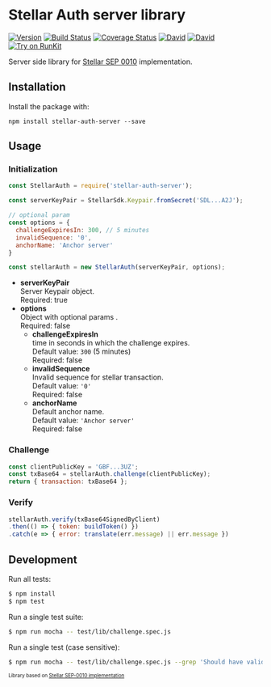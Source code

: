 # Stellar Auth server library
[![Version](https://img.shields.io/npm/v/stellar-auth-server.svg)](https://www.npmjs.org/package/stellar-auth-server)
[![Build Status](https://api.travis-ci.org/dolcalmi/stellar-auth-server.svg?branch=master)](https://travis-ci.org/dolcalmi/stellar-auth-server)
[![Coverage Status](https://coveralls.io/repos/github/dolcalmi/stellar-auth-server/badge.svg?branch=master)](https://coveralls.io/github/dolcalmi/stellar-auth-server?branch=master)
[![David](https://img.shields.io/david/dolcalmi/stellar-auth-server.svg)](https://david-dm.org/dolcalmi/stellar-auth-server)
[![David](https://img.shields.io/david/dev/dolcalmi/stellar-auth-server.svg)](https://david-dm.org/dolcalmi/stellar-auth-server?type=dev)
[![Try on RunKit](https://badge.runkitcdn.com/stellar-auth-server.svg)](https://runkit.com/npm/stellar-auth-server)

Server side library for [Stellar SEP 0010](https://github.com/stellar/stellar-protocol/blob/master/ecosystem/sep-0010.md) implementation.

## Installation

Install the package with:

    npm install stellar-auth-server --save

## Usage

### Initialization

``` js
const StellarAuth = require('stellar-auth-server');

const serverKeyPair = StellarSdk.Keypair.fromSecret('SDL...A2J');

// optional param
const options = {
  challengeExpiresIn: 300, // 5 minutes
  invalidSequence: '0',
  anchorName: 'Anchor server'
}

const stellarAuth = new StellarAuth(serverKeyPair, options);
```

- **serverKeyPair**\
Server Keypair object.\
Required: true
- **options**\
Object with optional params .\
Required: false
  - **challengeExpiresIn**\
  time in seconds in which the challenge expires.\
  Default value: `300` (5 minutes)\
  Required: false
  - **invalidSequence**\
  Invalid sequence for stellar transaction.\
  Default value: `'0'`\
  Required: false
  - **anchorName**\
  Default anchor name.\
  Default value: `'Anchor server'`\
  Required: false

### Challenge

``` js
const clientPublicKey = 'GBF...3UZ';
const txBase64 = stellarAuth.challenge(clientPublicKey);
return { transaction: txBase64 };
```

### Verify

``` js
stellarAuth.verify(txBase64SignedByClient)
.then(() => { token: buildToken() })
.catch(e => { error: translate(err.message) || err.message })
```

## Development

Run all tests:

```bash
$ npm install
$ npm test
```

Run a single test suite:

```bash
$ npm run mocha -- test/lib/challenge.spec.js
```

Run a single test (case sensitive):

```bash
$ npm run mocha -- test/lib/challenge.spec.js --grep 'Should have valid timebounds'
```
<sub><sup>Library based on [Stellar SEP-0010 implementation](https://github.com/gzigzigzeo/stellar-sep-0010-implementation)</sup></sub>
